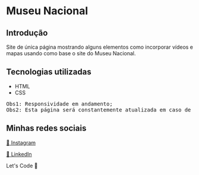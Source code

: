 <h1>Museu Nacional</h1>

<h2>Introdução</h2>
<p>Site de única página mostrando alguns elementos como incorporar vídeos e mapas usando como base o site do Museu Nacional.</p>

<h2>Tecnologias utilizadas</h2>
  <ul>
    <li>HTML</li>
    <li>CSS</li>
  </ul>

<pre>
Obs1: Responsividade em andamento;
Obs2: Esta página será constantemente atualizada em caso de bugs.
</pre>

<footer>
   <h2>Minhas redes sociais</h2>
  <a href="https://www.instagram.com/ardasse.jose"><p>📸 Instagram</p></a>
  <a href="https://www.linkedin.com/in/ardassejose"><p>💼 LinkedIn</p></a>
  <p>Let's Code 🚀</p>
<footer>

